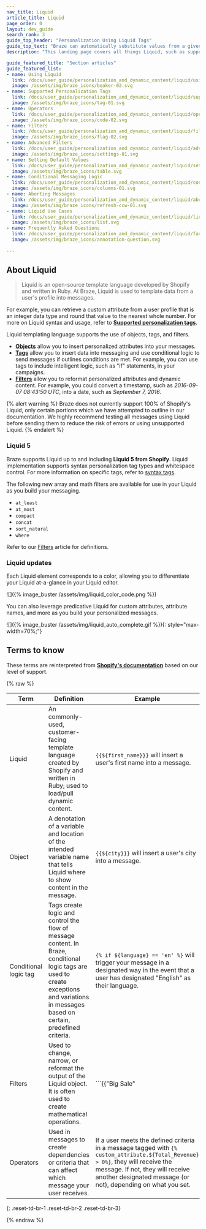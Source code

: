 ```yaml
---
nav_title: Liquid
article_title: Liquid
page_order: 0
layout: dev_guide
search_rank: 3
guide_top_header: "Personalization Using Liquid Tags"
guide_top_text: "Braze can automatically substitute values from a given user into your messages. Put your expression inside of two sets of curly brackets to notify Braze that you'll be using an interpolated value. Inside of these brackets, any user values that you want to substitute must be surrounded by an additional set of brackets with a dollar sign in front of them.<br><br>For more on Liquid, check out our guided <b><a href='https://learning.braze.com/path/dynamic-personalization-with-liquid'>Dynamic Personalization with Liquid</a></b> Braze Learning path!"
description: "This landing page covers all things Liquid, such as supported personalization tags, filters, setting default values, and more."

guide_featured_title: "Section articles"
guide_featured_list:
- name: Using Liquid
  link: /docs/user_guide/personalization_and_dynamic_content/liquid/using_liquid/
  image: /assets/img/braze_icons/beaker-02.svg
- name: Supported Personalization Tags
  link: /docs/user_guide/personalization_and_dynamic_content/liquid/supported_personalization_tags/
  image: /assets/img/braze_icons/tag-01.svg
- name: Operators
  link: /docs/user_guide/personalization_and_dynamic_content/liquid/operators/
  image: /assets/img/braze_icons/code-02.svg
- name: Filters
  link: /docs/user_guide/personalization_and_dynamic_content/liquid/filters/
  image: /assets/img/braze_icons/flag-02.svg
- name: Advanced Filters
  link: /docs/user_guide/personalization_and_dynamic_content/liquid/advanced_filters/
  image: /assets/img/braze_icons/settings-01.svg
- name: Setting Default Values
  link: /docs/user_guide/personalization_and_dynamic_content/liquid/setting_default_values/
  image: /assets/img/braze_icons/table.svg
- name: Conditional Messaging Logic
  link: /docs/user_guide/personalization_and_dynamic_content/liquid/conditional_logic/
  image: /assets/img/braze_icons/columns-01.svg
- name: Aborting Messages
  link: /docs/user_guide/personalization_and_dynamic_content/liquid/aborting_messages/
  image: /assets/img/braze_icons/refresh-ccw-01.svg
- name: Liquid Use Cases
  link: /docs/user_guide/personalization_and_dynamic_content/liquid/liquid_use_cases/
  image: /assets/img/braze_icons/list.svg
- name: Frequently Asked Questions
  link: /docs/user_guide/personalization_and_dynamic_content/liquid/faq/
  image: /assets/img/braze_icons/annotation-question.svg
  
---
```


## About Liquid

> Liquid is an open-source template language developed by Shopify and written in Ruby. At Braze, Liquid is used to template data from a user's profile into messages. 

For example, you can retrieve a custom attribute from a user profile that is an integer data type and round that value to the nearest whole number. For more on Liquid syntax and usage, refer to [**Supported personalization tags**][1].

Liquid templating language supports the use of objects, tags, and filters.

- [**Objects**]({{site.baseurl}}/user_guide/personalization_and_dynamic_content/liquid/) allow you to insert personalized attributes into your messages.
- [**Tags**]({{site.baseurl}}/user_guide/personalization_and_dynamic_content/liquid/supported_personalization_tags/) allow you to insert data into messaging and use conditional logic to send messages if outlines conditions are met. For example, you can use tags to include intelligent logic, such as "if" statements, in your campaigns.
- [**Filters**]({{site.baseurl}}/user_guide/personalization_and_dynamic_content/liquid/filters/) allow you to reformat personalized attributes and dynamic content. For example, you could convert a timestamp, such as *2016-09-07 08:43:50 UTC*, into a date, such as *September 7, 2016*.

{% alert warning %}
Braze does not currently support 100% of Shopify's Liquid, only certain portions which we have attempted to outline in our documentation. We highly recommend testing all messages using Liquid before sending them to reduce the risk of errors or using unsupported Liquid.
{% endalert %}

### Liquid 5

Braze supports Liquid up to and including **Liquid 5 from Shopify**. Liquid implementation supports syntax personalization tag types and whitespace control. For more information on specific tags, refer to [syntax tags]({{site.baseurl}}/user_guide/personalization_and_dynamic_content/liquid/supported_personalization_tags/#syntax-tags).

The following new array and math filters are available for use in your Liquid as you build your messaging.
- `at_least`
- `at_most`
- `compact`
- `concat`
- `sort_natural`
- `where`

Refer to our [Filters]({{site.baseurl}}/user_guide/personalization_and_dynamic_content/liquid/filters/) article for definitions.

### Liquid updates

Each Liquid element corresponds to a color, allowing you to differentiate your Liquid at-a-glance in your Liquid editor.

![]({% image_buster /assets/img/liquid_color_code.png %})

You can also leverage predicative Liquid for custom attributes, attribute names, and more as you build your personalized messages.

![]({% image_buster /assets/img/liquid_auto_complete.gif %}){: style="max-width=70%;"}


## Terms to know

These terms are reinterpreted from [**Shopify's documentation**](https://shopify.github.io/liquid/basics/introduction/) based on our level of support.

{% raw %}

| Term | Definition | Example |  
|---|---|---|
| Liquid | An commonly-used, customer-facing template language created by Shopify and written in Ruby; used to load/pull dynamic content. | `{{${first_name}}}` will insert a user's first name into a message. |
| Object | A denotation of a variable and location of the intended variable name that tells Liquid where to show content in the message. | `{{${city}}}` will insert a user's city into a message. |
| Conditional logic tag | Tags create logic and control the flow of message content. In Braze, conditional logic tags are used to create exceptions and variations in messages based on certain, predefined criteria. | ```{% if ${language} == 'en' %}``` will trigger your message in a designated way in the event that a user has designated "English" as their language. |
| Filters | Used to change, narrow, or reformat the output of the Liquid object. It is often used to create mathematical operations. | ```{{"Big Sale" | upcase}}``` will cause the words "Big Sale" to appear as "BIG SALE" in the message. |
| Operators | Used in messages to create dependencies or criteria that can affect which message your user receives. | If a user meets the defined criteria in a message tagged with `{% custom_attribute.${Total_Revenue} > 0%}`, they will receive the message. If not, they will receive another designated message (or not), depending on what you set. |
{: .reset-td-br-1 .reset-td-br-2 .reset-td-br-3}

{% endraw %}

<br>

[1]: {{site.baseurl}}/user_guide/personalization_and_dynamic_content/liquid/supported_personalization_tags/
